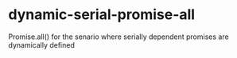 # dynamic-serial-promise-all
Promise.all() for the senario where serially dependent promises are dynamically defined
